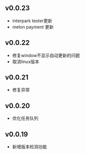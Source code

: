 ## v0.0.23
- interpark tester更新
- melon payment 更新

## v0.0.22
- 修复window不显示自动更新的问题
- 取消linux版本

## v0.0.21
- 修复异常

## v0.0.20
- 优化任务队列

## v0.0.19
- 新增版本检测功能
